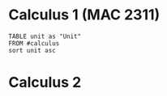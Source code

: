 # Calculus 1 (MAC 2311)

```dataview
TABLE unit as "Unit"
FROM #calculus 
sort unit asc
```

#  Calculus 2
